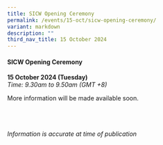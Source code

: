 ```yaml
---
title: SICW Opening Ceremony
permalink: /events/15-oct/sicw-opening-ceremony/
variant: markdown
description: ""
third_nav_title: 15 October 2024
---
```

#### **SICW Opening Ceremony**

**15 October 2024 (Tuesday)**  
*Time: 9.30am to 9.50am (GMT +8)*

More information will be made available soon.

<br><br><br>
*Information is accurate at time of publication*